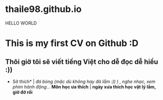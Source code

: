 # thaile98.github.io


HELLO WORLD
# This is my first CV on Github :D

## Thôi giờ tôi sẽ viết tiếng Việt cho dễ đọc dễ hiểu :))
* Sở thích* | *đá bóng (mặc dù không hay đá lắm :)) ) , nghe nhạc, xem phim hành động...*
**Môn học ưa thích** | **ngày xưa thích học vật lý lắm, giờ đỡ rồi**
